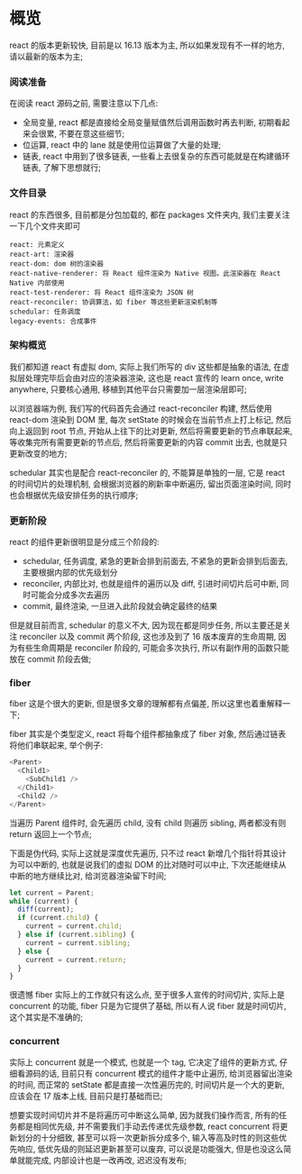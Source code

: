 # 概览

react 的版本更新较快, 目前是以 16.13 版本为主, 所以如果发现有不一样的地方, 请以最新的版本为主;

### 阅读准备

在阅读 react 源码之前, 需要注意以下几点:

- 全局变量, react 都是直接给全局变量赋值然后调用函数时再去判断, 初期看起来会很累, 不要在意这些细节;
- 位运算, react 中的 lane 就是使用位运算做了大量的处理;
- 链表, react 中用到了很多链表, 一些看上去很复杂的东西可能就是在构建循环链表, 了解下思想就行;

### 文件目录

react 的东西很多, 目前都是分包加载的, 都在 packages 文件夹内, 我们主要关注一下几个文件夹即可

```
react: 元素定义
react-art: 渲染器
react-dom: dom 树的渲染器
react-native-renderer: 将 React 组件渲染为 Native 视图。此渲染器在 React Native 内部使用
react-test-renderer: 将 React 组件渲染为 JSON 树
react-reconciler: 协调算法，如 fiber 等这些更新渲染机制等
schedular: 任务调度
legacy-events: 合成事件
```

### 架构概览

我们都知道 react 有虚拟 dom, 实际上我们所写的 div 这些都是抽象的语法, 在虚拟层处理完毕后会由对应的渲染器渲染, 这也是 react 宣传的 learn once, write anywhere, 只要核心通用, 移植到其他平台只需要加一层渲染层即可;

以浏览器端为例, 我们写的代码首先会通过 react-reconciler 构建, 然后使用 react-dom 渲染到 DOM 里, 每次 setState 的时候会在当前节点上打上标记, 然后向上返回到 root 节点, 开始从上往下的比对更新, 然后将需要更新的节点串联起来, 等收集完所有需要更新的节点后, 然后将需要更新的内容 commit 出去, 也就是只更新改变的地方;

schedular 其实也是配合 react-reconciler 的, 不能算是单独的一层, 它是 react 的时间切片的处理机制, 会根据浏览器的刷新率中断遍历, 留出页面渲染时间, 同时也会根据优先级安排任务的执行顺序;

### 更新阶段

react 的组件更新很明显是分成三个阶段的:

- schedular, 任务调度, 紧急的更新会排到前面去, 不紧急的更新会排到后面去, 主要根据内部的优先级划分
- reconciler, 内部比对, 也就是组件的遍历以及 diff, 引进时间切片后可中断, 同时可能会分成多次去遍历
- commit, 最终渲染, 一旦进入此阶段就会确定最终的结果

但是就目前而言, schedular 的意义不大, 因为现在都是同步任务, 所以主要还是关注 reconciler 以及 commit 两个阶段, 这也涉及到了 16 版本废弃的生命周期, 因为有些生命周期是 reconciler 阶段的, 可能会多次执行, 所以有副作用的函数只能放在 commit 阶段去做;

### fiber

fiber 这是个很大的更新, 但是很多文章的理解都有点偏差, 所以这里也着重解释一下;

fiber 其实是个类型定义, react 将每个组件都抽象成了 fiber 对象, 然后通过链表将他们串联起来, 举个例子:

```js
<Parent>
  <Child1>
    <SubChild1 />
  </Child1>
  <Child2 />
</Parent>
```

当遍历 Parent 组件时, 会先遍历 child, 没有 child 则遍历 sibling, 两者都没有则 return 返回上一个节点;

下面是伪代码, 实际上这就是深度优先遍历, 只不过 react 新增几个指针将其设计为可以中断的, 也就是说我们的虚拟 DOM 的比对随时可以中止, 下次还能继续从中断的地方继续比对, 给浏览器渲染留下时间;

```js
let current = Parent;
while (current) {
  diff(current);
  if (current.child) {
    current = current.child;
  } else if (current.sibling) {
    current = current.sibling;
  } else {
    current = current.return;
  }
}
```

很遗憾 fiber 实际上的工作就只有这么点, 至于很多人宣传的时间切片, 实际上是 concurrent 的功能, fiber 只是为它提供了基础, 所以有人说 fiber 就是时间切片, 这个其实是不准确的;

### concurrent

实际上 concurrent 就是一个模式, 也就是一个 tag, 它决定了组件的更新方式, 仔细看源码的话, 目前只有 concurrent 模式的组件才能中止遍历, 给浏览器留出渲染的时间, 而正常的 setState 都是直接一次性遍历完的, 时间切片是一个大的更新, 应该会在 17 版本上线, 目前只是打基础而已;

想要实现时间切片并不是将遍历可中断这么简单, 因为就我们操作而言, 所有的任务都是相同优先级, 并不需要我们手动去传递优先级参数, react concurrent 将更新划分的十分细致, 甚至可以将一次更新拆分成多个, 输入等高及时性的则这些优先响应, 低优先级的则延迟更新甚至可以废弃, 可以说是功能强大, 但是也没这么简单就能完成, 内部设计也是一改再改, 迟迟没有发布;
